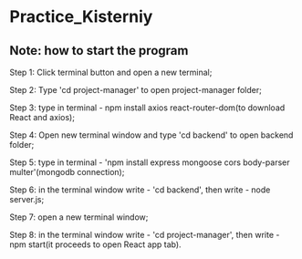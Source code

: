 # Practice_Kisterniy 
## Note: how to start the program

Step 1: Click terminal button and open a new terminal;

Step 2: Type 'cd project-manager' to open project-manager folder;

Step 3: type in terminal - npm install axios react-router-dom(to download React and axios);

Step 4: Open new terminal window and type 'cd backend' to open backend folder;

Step 5: type in terminal - 'npm install express mongoose cors body-parser multer'(mongodb connection);

Step 6: in the terminal window write - 'cd backend', then write - node server.js;

Step 7: open a new terminal window;

Step 8: in the terminal window write - 'cd project-manager', then write - npm start(it proceeds to open React app tab).


